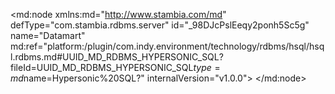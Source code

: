 <?xml version="1.0" encoding="UTF-8"?>
<md:node xmlns:md="http://www.stambia.com/md" defType="com.stambia.rdbms.server" id="_98DJcPslEeqy2ponh5Sc5g" name="Datamart" md:ref="platform:/plugin/com.indy.environment/technology/rdbms/hsql/hsql.rdbms.md#UUID_MD_RDBMS_HYPERSONIC_SQL?fileId=UUID_MD_RDBMS_HYPERSONIC_SQL$type=md$name=Hypersonic%20SQL?" internalVersion="v1.0.0">
  <attribute defType="com.stambia.rdbms.server.module" id="_98J3IfslEeqy2ponh5Sc5g" value="HSQL"/>
  <attribute defType="com.stambia.rdbms.server.user" id="_AYCDsPsmEeqy2ponh5Sc5g" value="sa"/>
  <attribute defType="com.stambia.rdbms.server.driver" id="_AYCDsfsmEeqy2ponh5Sc5g" value="org.hsqldb.jdbcDriver"/>
  <attribute defType="com.stambia.rdbms.server.designerAutoCommit" id="_AYCDsvsmEeqy2ponh5Sc5g" value="true"/>
  <attribute defType="com.stambia.rdbms.server.url" id="_AYCDs_smEeqy2ponh5Sc5g" value="jdbc:hsqldb:hsql://localhost:62311"/>
  <attribute defType="com.stambia.rdbms.server.password" id="_AYCDtPsmEeqy2ponh5Sc5g"/>
  <node defType="com.stambia.rdbms.schema" id="_-BSOwPslEeqy2ponh5Sc5g" name="DATAMART">
    <attribute defType="com.stambia.rdbms.schema.name" id="_-BSOwfslEeqy2ponh5Sc5g" value="DATAMART"/>
    <attribute defType="com.stambia.rdbms.schema.rejectMask" id="_-BSOwvslEeqy2ponh5Sc5g" value="R_[targetName]"/>
    <attribute defType="com.stambia.rdbms.schema.loadMask" id="_-BSOw_slEeqy2ponh5Sc5g" value="L[number]_[targetName]"/>
    <attribute defType="com.stambia.rdbms.schema.integrationMask" id="_-BSOxPslEeqy2ponh5Sc5g" value="I_[targetName]"/>
    <node defType="com.stambia.rdbms.datastore" id="_AYrj8PsmEeqy2ponh5Sc5g" name="DIM_GEOGRAPHY">
      <attribute defType="com.stambia.rdbms.datastore.name" id="_AYrj8fsmEeqy2ponh5Sc5g" value="DIM_GEOGRAPHY"/>
      <attribute defType="com.stambia.rdbms.datastore.type" id="_AYrj8vsmEeqy2ponh5Sc5g" value="TABLE"/>
      <node defType="com.stambia.rdbms.column" id="_AYyRoPsmEeqy2ponh5Sc5g" name="GEO_KEY_ID" position="1">
        <attribute defType="com.stambia.rdbms.column.name" id="_AYyRofsmEeqy2ponh5Sc5g" value="GEO_KEY_ID"/>
        <attribute defType="com.stambia.rdbms.column.nullable" id="_AYyRovsmEeqy2ponh5Sc5g" value="0"/>
        <attribute defType="com.stambia.rdbms.column.digits" id="_AYyRo_smEeqy2ponh5Sc5g" value="0"/>
        <attribute defType="com.stambia.rdbms.column.autoGenerated" id="_AYyRpPsmEeqy2ponh5Sc5g" value="false"/>
        <attribute defType="com.stambia.rdbms.column.autoIncrement" id="_AYyRpfsmEeqy2ponh5Sc5g" value="true"/>
        <attribute defType="com.stambia.rdbms.column.type" id="_AYyRpvsmEeqy2ponh5Sc5g" value="INTEGER"/>
        <attribute defType="com.stambia.rdbms.column.size" id="_AYyRp_smEeqy2ponh5Sc5g" value="32"/>
      </node>
      <node defType="com.stambia.rdbms.column" id="_AYyRqPsmEeqy2ponh5Sc5g" name="GEO_ZIP_CODE" position="2">
        <attribute defType="com.stambia.rdbms.column.name" id="_AYyRqfsmEeqy2ponh5Sc5g" value="GEO_ZIP_CODE"/>
        <attribute defType="com.stambia.rdbms.column.nullable" id="_AYyRqvsmEeqy2ponh5Sc5g" value="1"/>
        <attribute defType="com.stambia.rdbms.column.autoGenerated" id="_AYyRq_smEeqy2ponh5Sc5g" value="false"/>
        <attribute defType="com.stambia.rdbms.column.autoIncrement" id="_AYyRrPsmEeqy2ponh5Sc5g" value="false"/>
        <attribute defType="com.stambia.rdbms.column.type" id="_AYyRrfsmEeqy2ponh5Sc5g" value="VARCHAR"/>
        <attribute defType="com.stambia.rdbms.column.size" id="_AYyRrvsmEeqy2ponh5Sc5g" value="6"/>
      </node>
      <node defType="com.stambia.rdbms.column" id="_AYy4sPsmEeqy2ponh5Sc5g" name="GEO_CITY" position="3">
        <attribute defType="com.stambia.rdbms.column.name" id="_AYy4sfsmEeqy2ponh5Sc5g" value="GEO_CITY"/>
        <attribute defType="com.stambia.rdbms.column.nullable" id="_AYy4svsmEeqy2ponh5Sc5g" value="1"/>
        <attribute defType="com.stambia.rdbms.column.autoGenerated" id="_AYy4s_smEeqy2ponh5Sc5g" value="false"/>
        <attribute defType="com.stambia.rdbms.column.autoIncrement" id="_AYy4tPsmEeqy2ponh5Sc5g" value="false"/>
        <attribute defType="com.stambia.rdbms.column.type" id="_AYy4tfsmEeqy2ponh5Sc5g" value="VARCHAR"/>
        <attribute defType="com.stambia.rdbms.column.size" id="_AYy4tvsmEeqy2ponh5Sc5g" value="50"/>
      </node>
      <node defType="com.stambia.rdbms.column" id="_AYy4t_smEeqy2ponh5Sc5g" name="GEO_DISTRICT_CODE" position="4">
        <attribute defType="com.stambia.rdbms.column.name" id="_AYy4uPsmEeqy2ponh5Sc5g" value="GEO_DISTRICT_CODE"/>
        <attribute defType="com.stambia.rdbms.column.nullable" id="_AYy4ufsmEeqy2ponh5Sc5g" value="1"/>
        <attribute defType="com.stambia.rdbms.column.autoGenerated" id="_AYy4uvsmEeqy2ponh5Sc5g" value="false"/>
        <attribute defType="com.stambia.rdbms.column.autoIncrement" id="_AYy4u_smEeqy2ponh5Sc5g" value="false"/>
        <attribute defType="com.stambia.rdbms.column.type" id="_AYy4vPsmEeqy2ponh5Sc5g" value="VARCHAR"/>
        <attribute defType="com.stambia.rdbms.column.size" id="_AYy4vfsmEeqy2ponh5Sc5g" value="3"/>
      </node>
      <node defType="com.stambia.rdbms.column" id="_AYy4vvsmEeqy2ponh5Sc5g" name="GEO_DISTRICT" position="5">
        <attribute defType="com.stambia.rdbms.column.name" id="_AYy4v_smEeqy2ponh5Sc5g" value="GEO_DISTRICT"/>
        <attribute defType="com.stambia.rdbms.column.nullable" id="_AYy4wPsmEeqy2ponh5Sc5g" value="1"/>
        <attribute defType="com.stambia.rdbms.column.autoGenerated" id="_AYy4wfsmEeqy2ponh5Sc5g" value="false"/>
        <attribute defType="com.stambia.rdbms.column.autoIncrement" id="_AYy4wvsmEeqy2ponh5Sc5g" value="false"/>
        <attribute defType="com.stambia.rdbms.column.type" id="_AYy4w_smEeqy2ponh5Sc5g" value="VARCHAR"/>
        <attribute defType="com.stambia.rdbms.column.size" id="_AYy4xPsmEeqy2ponh5Sc5g" value="50"/>
      </node>
      <node defType="com.stambia.rdbms.column" id="_AYy4xfsmEeqy2ponh5Sc5g" name="GEO_REGION" position="6">
        <attribute defType="com.stambia.rdbms.column.name" id="_AYy4xvsmEeqy2ponh5Sc5g" value="GEO_REGION"/>
        <attribute defType="com.stambia.rdbms.column.nullable" id="_AYy4x_smEeqy2ponh5Sc5g" value="1"/>
        <attribute defType="com.stambia.rdbms.column.autoGenerated" id="_AYy4yPsmEeqy2ponh5Sc5g" value="false"/>
        <attribute defType="com.stambia.rdbms.column.autoIncrement" id="_AYy4yfsmEeqy2ponh5Sc5g" value="false"/>
        <attribute defType="com.stambia.rdbms.column.type" id="_AYy4yvsmEeqy2ponh5Sc5g" value="VARCHAR"/>
        <attribute defType="com.stambia.rdbms.column.size" id="_AYy4y_smEeqy2ponh5Sc5g" value="50"/>
      </node>
      <node defType="com.stambia.rdbms.pk" id="_AY0t4PsmEeqy2ponh5Sc5g" name="PK_DIM_GEOGRAPHY">
        <node defType="com.stambia.rdbms.colref" id="_AY0t4fsmEeqy2ponh5Sc5g" position="1">
          <attribute defType="com.stambia.rdbms.colref.ref" id="_AY0t4vsmEeqy2ponh5Sc5g" ref="#_AYyRoPsmEeqy2ponh5Sc5g?fileId=_98DJcPslEeqy2ponh5Sc5g$type=md$name=GEO_KEY_ID?"/>
        </node>
      </node>
    </node>
    <node defType="com.stambia.rdbms.datastore" id="_AYG8MfsmEeqy2ponh5Sc5g" name="DIM_PAYMENT_TYPES">
      <attribute defType="com.stambia.rdbms.datastore.name" id="_AYG8MvsmEeqy2ponh5Sc5g" value="DIM_PAYMENT_TYPES"/>
      <attribute defType="com.stambia.rdbms.datastore.type" id="_AYG8M_smEeqy2ponh5Sc5g" value="TABLE"/>
      <node defType="com.stambia.rdbms.column" id="_AYbsUPsmEeqy2ponh5Sc5g" name="PMT_KEY_ID" position="1">
        <attribute defType="com.stambia.rdbms.column.name" id="_AYbsUfsmEeqy2ponh5Sc5g" value="PMT_KEY_ID"/>
        <attribute defType="com.stambia.rdbms.column.nullable" id="_AYbsUvsmEeqy2ponh5Sc5g" value="0"/>
        <attribute defType="com.stambia.rdbms.column.digits" id="_AYbsU_smEeqy2ponh5Sc5g" value="0"/>
        <attribute defType="com.stambia.rdbms.column.autoGenerated" id="_AYbsVPsmEeqy2ponh5Sc5g" value="false"/>
        <attribute defType="com.stambia.rdbms.column.autoIncrement" id="_AYbsVfsmEeqy2ponh5Sc5g" value="true"/>
        <attribute defType="com.stambia.rdbms.column.type" id="_AYbsVvsmEeqy2ponh5Sc5g" value="INTEGER"/>
        <attribute defType="com.stambia.rdbms.column.size" id="_AYbsV_smEeqy2ponh5Sc5g" value="32"/>
      </node>
      <node defType="com.stambia.rdbms.column" id="_AYbsWPsmEeqy2ponh5Sc5g" name="PMT_CODE" position="2">
        <attribute defType="com.stambia.rdbms.column.name" id="_AYbsWfsmEeqy2ponh5Sc5g" value="PMT_CODE"/>
        <attribute defType="com.stambia.rdbms.column.nullable" id="_AYbsWvsmEeqy2ponh5Sc5g" value="1"/>
        <attribute defType="com.stambia.rdbms.column.autoGenerated" id="_AYbsW_smEeqy2ponh5Sc5g" value="false"/>
        <attribute defType="com.stambia.rdbms.column.autoIncrement" id="_AYbsXPsmEeqy2ponh5Sc5g" value="false"/>
        <attribute defType="com.stambia.rdbms.column.type" id="_AYbsXfsmEeqy2ponh5Sc5g" value="VARCHAR"/>
        <attribute defType="com.stambia.rdbms.column.size" id="_AYbsXvsmEeqy2ponh5Sc5g" value="10"/>
      </node>
      <node defType="com.stambia.rdbms.column" id="_AYcTYPsmEeqy2ponh5Sc5g" name="PMT_NAME" position="3">
        <attribute defType="com.stambia.rdbms.column.name" id="_AYcTYfsmEeqy2ponh5Sc5g" value="PMT_NAME"/>
        <attribute defType="com.stambia.rdbms.column.nullable" id="_AYcTYvsmEeqy2ponh5Sc5g" value="1"/>
        <attribute defType="com.stambia.rdbms.column.autoGenerated" id="_AYcTY_smEeqy2ponh5Sc5g" value="false"/>
        <attribute defType="com.stambia.rdbms.column.autoIncrement" id="_AYcTZPsmEeqy2ponh5Sc5g" value="false"/>
        <attribute defType="com.stambia.rdbms.column.type" id="_AYcTZfsmEeqy2ponh5Sc5g" value="VARCHAR"/>
        <attribute defType="com.stambia.rdbms.column.size" id="_AYcTZvsmEeqy2ponh5Sc5g" value="35"/>
      </node>
      <node defType="com.stambia.rdbms.pk" id="_AYdhgPsmEeqy2ponh5Sc5g" name="PK_DIM_PAYMENT_TYPES">
        <node defType="com.stambia.rdbms.colref" id="_AYdhgfsmEeqy2ponh5Sc5g" position="1">
          <attribute defType="com.stambia.rdbms.colref.ref" id="_AYdhgvsmEeqy2ponh5Sc5g" ref="#_AYbsUPsmEeqy2ponh5Sc5g?fileId=_98DJcPslEeqy2ponh5Sc5g$type=md$name=PMT_KEY_ID?"/>
        </node>
      </node>
    </node>
    <node defType="com.stambia.rdbms.datastore" id="_AY2jEfsmEeqy2ponh5Sc5g" name="FACT_BILLING">
      <attribute defType="com.stambia.rdbms.datastore.name" id="_AY2jEvsmEeqy2ponh5Sc5g" value="FACT_BILLING"/>
      <attribute defType="com.stambia.rdbms.datastore.type" id="_AY2jE_smEeqy2ponh5Sc5g" value="TABLE"/>
      <node defType="com.stambia.rdbms.column" id="_AY8psPsmEeqy2ponh5Sc5g" name="BIL_KEY_ID" position="1">
        <attribute defType="com.stambia.rdbms.column.name" id="_AY8psfsmEeqy2ponh5Sc5g" value="BIL_KEY_ID"/>
        <attribute defType="com.stambia.rdbms.column.nullable" id="_AY8psvsmEeqy2ponh5Sc5g" value="0"/>
        <attribute defType="com.stambia.rdbms.column.digits" id="_AY8ps_smEeqy2ponh5Sc5g" value="0"/>
        <attribute defType="com.stambia.rdbms.column.autoGenerated" id="_AY8ptPsmEeqy2ponh5Sc5g" value="false"/>
        <attribute defType="com.stambia.rdbms.column.autoIncrement" id="_AY8ptfsmEeqy2ponh5Sc5g" value="true"/>
        <attribute defType="com.stambia.rdbms.column.type" id="_AY8ptvsmEeqy2ponh5Sc5g" value="INTEGER"/>
        <attribute defType="com.stambia.rdbms.column.size" id="_AY8pt_smEeqy2ponh5Sc5g" value="32"/>
      </node>
      <node defType="com.stambia.rdbms.column" id="_AY9QwPsmEeqy2ponh5Sc5g" name="BIL_ID" position="2">
        <attribute defType="com.stambia.rdbms.column.name" id="_AY9QwfsmEeqy2ponh5Sc5g" value="BIL_ID"/>
        <attribute defType="com.stambia.rdbms.column.nullable" id="_AY9QwvsmEeqy2ponh5Sc5g" value="1"/>
        <attribute defType="com.stambia.rdbms.column.digits" id="_AY9Qw_smEeqy2ponh5Sc5g" value="2"/>
        <attribute defType="com.stambia.rdbms.column.autoGenerated" id="_AY9QxPsmEeqy2ponh5Sc5g" value="false"/>
        <attribute defType="com.stambia.rdbms.column.autoIncrement" id="_AY9QxfsmEeqy2ponh5Sc5g" value="false"/>
        <attribute defType="com.stambia.rdbms.column.type" id="_AY9QxvsmEeqy2ponh5Sc5g" value="NUMERIC"/>
        <attribute defType="com.stambia.rdbms.column.size" id="_AY9Qx_smEeqy2ponh5Sc5g" value="10"/>
      </node>
      <node defType="com.stambia.rdbms.column" id="_AY9QyPsmEeqy2ponh5Sc5g" name="CUS_KEY_ID" position="3">
        <attribute defType="com.stambia.rdbms.column.name" id="_AY9QyfsmEeqy2ponh5Sc5g" value="CUS_KEY_ID"/>
        <attribute defType="com.stambia.rdbms.column.nullable" id="_AY9QyvsmEeqy2ponh5Sc5g" value="1"/>
        <attribute defType="com.stambia.rdbms.column.digits" id="_AY9Qy_smEeqy2ponh5Sc5g" value="0"/>
        <attribute defType="com.stambia.rdbms.column.autoGenerated" id="_AY9QzPsmEeqy2ponh5Sc5g" value="false"/>
        <attribute defType="com.stambia.rdbms.column.autoIncrement" id="_AY9QzfsmEeqy2ponh5Sc5g" value="false"/>
        <attribute defType="com.stambia.rdbms.column.type" id="_AY9QzvsmEeqy2ponh5Sc5g" value="INTEGER"/>
        <attribute defType="com.stambia.rdbms.column.size" id="_AY9Qz_smEeqy2ponh5Sc5g" value="32"/>
      </node>
      <node defType="com.stambia.rdbms.column" id="_AY9Q0PsmEeqy2ponh5Sc5g" name="TIME_KEY_DAY" position="4">
        <attribute defType="com.stambia.rdbms.column.name" id="_AY9Q0fsmEeqy2ponh5Sc5g" value="TIME_KEY_DAY"/>
        <attribute defType="com.stambia.rdbms.column.nullable" id="_AY9Q0vsmEeqy2ponh5Sc5g" value="1"/>
        <attribute defType="com.stambia.rdbms.column.autoGenerated" id="_AY9Q0_smEeqy2ponh5Sc5g" value="false"/>
        <attribute defType="com.stambia.rdbms.column.autoIncrement" id="_AY9Q1PsmEeqy2ponh5Sc5g" value="false"/>
        <attribute defType="com.stambia.rdbms.column.type" id="_AY9Q1fsmEeqy2ponh5Sc5g" value="VARCHAR"/>
        <attribute defType="com.stambia.rdbms.column.size" id="_AY9Q1vsmEeqy2ponh5Sc5g" value="10"/>
      </node>
      <node defType="com.stambia.rdbms.column" id="_AY9Q1_smEeqy2ponh5Sc5g" name="DIS_KEY_ID" position="5">
        <attribute defType="com.stambia.rdbms.column.name" id="_AY9Q2PsmEeqy2ponh5Sc5g" value="DIS_KEY_ID"/>
        <attribute defType="com.stambia.rdbms.column.nullable" id="_AY9Q2fsmEeqy2ponh5Sc5g" value="1"/>
        <attribute defType="com.stambia.rdbms.column.digits" id="_AY9Q2vsmEeqy2ponh5Sc5g" value="0"/>
        <attribute defType="com.stambia.rdbms.column.autoGenerated" id="_AY9Q2_smEeqy2ponh5Sc5g" value="false"/>
        <attribute defType="com.stambia.rdbms.column.autoIncrement" id="_AY9Q3PsmEeqy2ponh5Sc5g" value="false"/>
        <attribute defType="com.stambia.rdbms.column.type" id="_AY9Q3fsmEeqy2ponh5Sc5g" value="INTEGER"/>
        <attribute defType="com.stambia.rdbms.column.size" id="_AY9Q3vsmEeqy2ponh5Sc5g" value="32"/>
      </node>
      <node defType="com.stambia.rdbms.column" id="_AY9Q3_smEeqy2ponh5Sc5g" name="PMT_KEY_ID" position="6">
        <attribute defType="com.stambia.rdbms.column.name" id="_AY9Q4PsmEeqy2ponh5Sc5g" value="PMT_KEY_ID"/>
        <attribute defType="com.stambia.rdbms.column.nullable" id="_AY9Q4fsmEeqy2ponh5Sc5g" value="1"/>
        <attribute defType="com.stambia.rdbms.column.digits" id="_AY9Q4vsmEeqy2ponh5Sc5g" value="0"/>
        <attribute defType="com.stambia.rdbms.column.autoGenerated" id="_AY9Q4_smEeqy2ponh5Sc5g" value="false"/>
        <attribute defType="com.stambia.rdbms.column.autoIncrement" id="_AY9Q5PsmEeqy2ponh5Sc5g" value="false"/>
        <attribute defType="com.stambia.rdbms.column.type" id="_AY9Q5fsmEeqy2ponh5Sc5g" value="INTEGER"/>
        <attribute defType="com.stambia.rdbms.column.size" id="_AY9Q5vsmEeqy2ponh5Sc5g" value="32"/>
      </node>
      <node defType="com.stambia.rdbms.column" id="_AY930PsmEeqy2ponh5Sc5g" name="BIL_MONTANT" position="7">
        <attribute defType="com.stambia.rdbms.column.name" id="_AY930fsmEeqy2ponh5Sc5g" value="BIL_MONTANT"/>
        <attribute defType="com.stambia.rdbms.column.nullable" id="_AY930vsmEeqy2ponh5Sc5g" value="1"/>
        <attribute defType="com.stambia.rdbms.column.digits" id="_AY930_smEeqy2ponh5Sc5g" value="2"/>
        <attribute defType="com.stambia.rdbms.column.autoGenerated" id="_AY931PsmEeqy2ponh5Sc5g" value="false"/>
        <attribute defType="com.stambia.rdbms.column.autoIncrement" id="_AY931fsmEeqy2ponh5Sc5g" value="false"/>
        <attribute defType="com.stambia.rdbms.column.type" id="_AY931vsmEeqy2ponh5Sc5g" value="NUMERIC"/>
        <attribute defType="com.stambia.rdbms.column.size" id="_AY931_smEeqy2ponh5Sc5g" value="10"/>
      </node>
      <node defType="com.stambia.rdbms.column" id="_AY932PsmEeqy2ponh5Sc5g" name="BIL_QTE" position="8">
        <attribute defType="com.stambia.rdbms.column.name" id="_AY932fsmEeqy2ponh5Sc5g" value="BIL_QTE"/>
        <attribute defType="com.stambia.rdbms.column.nullable" id="_AY932vsmEeqy2ponh5Sc5g" value="1"/>
        <attribute defType="com.stambia.rdbms.column.digits" id="_AY932_smEeqy2ponh5Sc5g" value="0"/>
        <attribute defType="com.stambia.rdbms.column.autoGenerated" id="_AY933PsmEeqy2ponh5Sc5g" value="false"/>
        <attribute defType="com.stambia.rdbms.column.autoIncrement" id="_AY933fsmEeqy2ponh5Sc5g" value="false"/>
        <attribute defType="com.stambia.rdbms.column.type" id="_AY933vsmEeqy2ponh5Sc5g" value="NUMERIC"/>
        <attribute defType="com.stambia.rdbms.column.size" id="_AY933_smEeqy2ponh5Sc5g" value="10"/>
      </node>
      <node defType="com.stambia.rdbms.column" id="_AY934PsmEeqy2ponh5Sc5g" name="UPDATE_DATE" position="9">
        <attribute defType="com.stambia.rdbms.column.name" id="_AY934fsmEeqy2ponh5Sc5g" value="UPDATE_DATE"/>
        <attribute defType="com.stambia.rdbms.column.nullable" id="_AY934vsmEeqy2ponh5Sc5g" value="1"/>
        <attribute defType="com.stambia.rdbms.column.autoGenerated" id="_AY934_smEeqy2ponh5Sc5g" value="false"/>
        <attribute defType="com.stambia.rdbms.column.autoIncrement" id="_AY935PsmEeqy2ponh5Sc5g" value="false"/>
        <attribute defType="com.stambia.rdbms.column.type" id="_AY935fsmEeqy2ponh5Sc5g" value="TIMESTAMP"/>
        <attribute defType="com.stambia.rdbms.column.size" id="_AY935vsmEeqy2ponh5Sc5g" value="26"/>
      </node>
      <node defType="com.stambia.rdbms.pk" id="_AY_F8PsmEeqy2ponh5Sc5g" name="PK_FACT_BILLING">
        <node defType="com.stambia.rdbms.colref" id="_AY_F8fsmEeqy2ponh5Sc5g" position="1">
          <attribute defType="com.stambia.rdbms.colref.ref" id="_AY_F8vsmEeqy2ponh5Sc5g" ref="#_AY8psPsmEeqy2ponh5Sc5g?fileId=_98DJcPslEeqy2ponh5Sc5g$type=md$name=BIL_KEY_ID?"/>
        </node>
      </node>
      <node defType="com.stambia.rdbms.fk" id="_AZpNQPsmEeqy2ponh5Sc5g" name="FK_FACT_BILLING_CUS">
        <node defType="com.stambia.rdbms.relation" id="_AZpNQfsmEeqy2ponh5Sc5g" position="1">
          <attribute defType="com.stambia.rdbms.relation.fk" id="_AZpNQvsmEeqy2ponh5Sc5g" ref="#_AY9QyPsmEeqy2ponh5Sc5g?fileId=_98DJcPslEeqy2ponh5Sc5g$type=md$name=CUS_KEY_ID?"/>
          <attribute defType="com.stambia.rdbms.relation.pk" id="_AZpNQ_smEeqy2ponh5Sc5g" ref="#_AZifkPsmEeqy2ponh5Sc5g?fileId=_98DJcPslEeqy2ponh5Sc5g$type=md$name=CUS_KEY_ID?"/>
        </node>
      </node>
      <node defType="com.stambia.rdbms.fk" id="_AZpNRPsmEeqy2ponh5Sc5g" name="FK_FACT_BILLING_DIS">
        <node defType="com.stambia.rdbms.relation" id="_AZpNRfsmEeqy2ponh5Sc5g" position="1">
          <attribute defType="com.stambia.rdbms.relation.fk" id="_AZpNRvsmEeqy2ponh5Sc5g" ref="#_AY9Q1_smEeqy2ponh5Sc5g?fileId=_98DJcPslEeqy2ponh5Sc5g$type=md$name=DIS_KEY_ID?"/>
          <attribute defType="com.stambia.rdbms.relation.pk" id="_AZpNR_smEeqy2ponh5Sc5g" ref="#_AZGasPsmEeqy2ponh5Sc5g?fileId=_98DJcPslEeqy2ponh5Sc5g$type=md$name=DIS_KEY_ID?"/>
        </node>
      </node>
      <node defType="com.stambia.rdbms.fk" id="_AZpNSPsmEeqy2ponh5Sc5g" name="FK_FACT_BILLING_PMT">
        <node defType="com.stambia.rdbms.relation" id="_AZpNSfsmEeqy2ponh5Sc5g" position="1">
          <attribute defType="com.stambia.rdbms.relation.fk" id="_AZpNSvsmEeqy2ponh5Sc5g" ref="#_AY9Q3_smEeqy2ponh5Sc5g?fileId=_98DJcPslEeqy2ponh5Sc5g$type=md$name=PMT_KEY_ID?"/>
          <attribute defType="com.stambia.rdbms.relation.pk" id="_AZpNS_smEeqy2ponh5Sc5g" ref="#_AYbsUPsmEeqy2ponh5Sc5g?fileId=_98DJcPslEeqy2ponh5Sc5g$type=md$name=PMT_KEY_ID?"/>
        </node>
      </node>
      <node defType="com.stambia.rdbms.fk" id="_AZpNTPsmEeqy2ponh5Sc5g" name="FK_FACT_BILLING_TIME">
        <node defType="com.stambia.rdbms.relation" id="_AZpNTfsmEeqy2ponh5Sc5g" position="1">
          <attribute defType="com.stambia.rdbms.relation.fk" id="_AZpNTvsmEeqy2ponh5Sc5g" ref="#_AY9Q0PsmEeqy2ponh5Sc5g?fileId=_98DJcPslEeqy2ponh5Sc5g$type=md$name=TIME_KEY_DAY?"/>
          <attribute defType="com.stambia.rdbms.relation.pk" id="_AZpNT_smEeqy2ponh5Sc5g" ref="#_AZPkoPsmEeqy2ponh5Sc5g?fileId=_98DJcPslEeqy2ponh5Sc5g$type=md$name=TIME_KEY_DAY?"/>
        </node>
      </node>
    </node>
    <node defType="com.stambia.rdbms.datastore" id="_AZAUEfsmEeqy2ponh5Sc5g" name="DIM_DISCOUNT">
      <attribute defType="com.stambia.rdbms.datastore.name" id="_AZAUEvsmEeqy2ponh5Sc5g" value="DIM_DISCOUNT"/>
      <attribute defType="com.stambia.rdbms.datastore.type" id="_AZAUE_smEeqy2ponh5Sc5g" value="TABLE"/>
      <node defType="com.stambia.rdbms.column" id="_AZGasPsmEeqy2ponh5Sc5g" name="DIS_KEY_ID" position="1">
        <attribute defType="com.stambia.rdbms.column.name" id="_AZGasfsmEeqy2ponh5Sc5g" value="DIS_KEY_ID"/>
        <attribute defType="com.stambia.rdbms.column.nullable" id="_AZGasvsmEeqy2ponh5Sc5g" value="0"/>
        <attribute defType="com.stambia.rdbms.column.digits" id="_AZGas_smEeqy2ponh5Sc5g" value="0"/>
        <attribute defType="com.stambia.rdbms.column.autoGenerated" id="_AZGatPsmEeqy2ponh5Sc5g" value="false"/>
        <attribute defType="com.stambia.rdbms.column.autoIncrement" id="_AZGatfsmEeqy2ponh5Sc5g" value="true"/>
        <attribute defType="com.stambia.rdbms.column.type" id="_AZGatvsmEeqy2ponh5Sc5g" value="INTEGER"/>
        <attribute defType="com.stambia.rdbms.column.size" id="_AZGat_smEeqy2ponh5Sc5g" value="32"/>
      </node>
      <node defType="com.stambia.rdbms.column" id="_AZGauPsmEeqy2ponh5Sc5g" name="DIS_RANGE" position="2">
        <attribute defType="com.stambia.rdbms.column.name" id="_AZGaufsmEeqy2ponh5Sc5g" value="DIS_RANGE"/>
        <attribute defType="com.stambia.rdbms.column.nullable" id="_AZGauvsmEeqy2ponh5Sc5g" value="1"/>
        <attribute defType="com.stambia.rdbms.column.autoGenerated" id="_AZGau_smEeqy2ponh5Sc5g" value="false"/>
        <attribute defType="com.stambia.rdbms.column.autoIncrement" id="_AZGavPsmEeqy2ponh5Sc5g" value="false"/>
        <attribute defType="com.stambia.rdbms.column.type" id="_AZGavfsmEeqy2ponh5Sc5g" value="VARCHAR"/>
        <attribute defType="com.stambia.rdbms.column.size" id="_AZGavvsmEeqy2ponh5Sc5g" value="35"/>
      </node>
      <node defType="com.stambia.rdbms.column" id="_AZGav_smEeqy2ponh5Sc5g" name="DIS_MIN" position="3">
        <attribute defType="com.stambia.rdbms.column.name" id="_AZGawPsmEeqy2ponh5Sc5g" value="DIS_MIN"/>
        <attribute defType="com.stambia.rdbms.column.nullable" id="_AZGawfsmEeqy2ponh5Sc5g" value="1"/>
        <attribute defType="com.stambia.rdbms.column.digits" id="_AZGawvsmEeqy2ponh5Sc5g" value="0"/>
        <attribute defType="com.stambia.rdbms.column.autoGenerated" id="_AZGaw_smEeqy2ponh5Sc5g" value="false"/>
        <attribute defType="com.stambia.rdbms.column.autoIncrement" id="_AZGaxPsmEeqy2ponh5Sc5g" value="false"/>
        <attribute defType="com.stambia.rdbms.column.type" id="_AZGaxfsmEeqy2ponh5Sc5g" value="NUMERIC"/>
        <attribute defType="com.stambia.rdbms.column.size" id="_AZGaxvsmEeqy2ponh5Sc5g" value="3"/>
      </node>
      <node defType="com.stambia.rdbms.column" id="_AZGax_smEeqy2ponh5Sc5g" name="DIS_MAX" position="4">
        <attribute defType="com.stambia.rdbms.column.name" id="_AZGayPsmEeqy2ponh5Sc5g" value="DIS_MAX"/>
        <attribute defType="com.stambia.rdbms.column.nullable" id="_AZGayfsmEeqy2ponh5Sc5g" value="1"/>
        <attribute defType="com.stambia.rdbms.column.digits" id="_AZGayvsmEeqy2ponh5Sc5g" value="0"/>
        <attribute defType="com.stambia.rdbms.column.autoGenerated" id="_AZHBwPsmEeqy2ponh5Sc5g" value="false"/>
        <attribute defType="com.stambia.rdbms.column.autoIncrement" id="_AZHBwfsmEeqy2ponh5Sc5g" value="false"/>
        <attribute defType="com.stambia.rdbms.column.type" id="_AZHBwvsmEeqy2ponh5Sc5g" value="NUMERIC"/>
        <attribute defType="com.stambia.rdbms.column.size" id="_AZHBw_smEeqy2ponh5Sc5g" value="3"/>
      </node>
      <node defType="com.stambia.rdbms.pk" id="_AZIP4PsmEeqy2ponh5Sc5g" name="PK_DIM_DISCOUNT">
        <node defType="com.stambia.rdbms.colref" id="_AZIP4fsmEeqy2ponh5Sc5g" position="1">
          <attribute defType="com.stambia.rdbms.colref.ref" id="_AZIP4vsmEeqy2ponh5Sc5g" ref="#_AZGasPsmEeqy2ponh5Sc5g?fileId=_98DJcPslEeqy2ponh5Sc5g$type=md$name=DIS_KEY_ID?"/>
        </node>
      </node>
    </node>
    <node defType="com.stambia.rdbms.datastore" id="_AZcY8fsmEeqy2ponh5Sc5g" name="DIM_CUSTOMER">
      <attribute defType="com.stambia.rdbms.datastore.name" id="_AZcY8vsmEeqy2ponh5Sc5g" value="DIM_CUSTOMER"/>
      <attribute defType="com.stambia.rdbms.datastore.type" id="_AZcY8_smEeqy2ponh5Sc5g" value="TABLE"/>
      <node defType="com.stambia.rdbms.column" id="_AZifkPsmEeqy2ponh5Sc5g" name="CUS_KEY_ID" position="1">
        <attribute defType="com.stambia.rdbms.column.name" id="_AZifkfsmEeqy2ponh5Sc5g" value="CUS_KEY_ID"/>
        <attribute defType="com.stambia.rdbms.column.nullable" id="_AZifkvsmEeqy2ponh5Sc5g" value="0"/>
        <attribute defType="com.stambia.rdbms.column.digits" id="_AZifk_smEeqy2ponh5Sc5g" value="0"/>
        <attribute defType="com.stambia.rdbms.column.autoGenerated" id="_AZiflPsmEeqy2ponh5Sc5g" value="false"/>
        <attribute defType="com.stambia.rdbms.column.autoIncrement" id="_AZiflfsmEeqy2ponh5Sc5g" value="true"/>
        <attribute defType="com.stambia.rdbms.column.type" id="_AZiflvsmEeqy2ponh5Sc5g" value="INTEGER"/>
        <attribute defType="com.stambia.rdbms.column.size" id="_AZifl_smEeqy2ponh5Sc5g" value="32"/>
      </node>
      <node defType="com.stambia.rdbms.column" id="_AZifmPsmEeqy2ponh5Sc5g" name="CUS_ID" position="2">
        <attribute defType="com.stambia.rdbms.column.name" id="_AZifmfsmEeqy2ponh5Sc5g" value="CUS_ID"/>
        <attribute defType="com.stambia.rdbms.column.nullable" id="_AZifmvsmEeqy2ponh5Sc5g" value="0"/>
        <attribute defType="com.stambia.rdbms.column.digits" id="_AZifm_smEeqy2ponh5Sc5g" value="0"/>
        <attribute defType="com.stambia.rdbms.column.autoGenerated" id="_AZifnPsmEeqy2ponh5Sc5g" value="false"/>
        <attribute defType="com.stambia.rdbms.column.autoIncrement" id="_AZifnfsmEeqy2ponh5Sc5g" value="false"/>
        <attribute defType="com.stambia.rdbms.column.type" id="_AZifnvsmEeqy2ponh5Sc5g" value="INTEGER"/>
        <attribute defType="com.stambia.rdbms.column.size" id="_AZifn_smEeqy2ponh5Sc5g" value="32"/>
      </node>
      <node defType="com.stambia.rdbms.column" id="_AZjGoPsmEeqy2ponh5Sc5g" name="CUS_TITLE" position="3">
        <attribute defType="com.stambia.rdbms.column.name" id="_AZjGofsmEeqy2ponh5Sc5g" value="CUS_TITLE"/>
        <attribute defType="com.stambia.rdbms.column.nullable" id="_AZjGovsmEeqy2ponh5Sc5g" value="1"/>
        <attribute defType="com.stambia.rdbms.column.autoGenerated" id="_AZjGo_smEeqy2ponh5Sc5g" value="false"/>
        <attribute defType="com.stambia.rdbms.column.autoIncrement" id="_AZjGpPsmEeqy2ponh5Sc5g" value="false"/>
        <attribute defType="com.stambia.rdbms.column.type" id="_AZjGpfsmEeqy2ponh5Sc5g" value="CHARACTER"/>
        <attribute defType="com.stambia.rdbms.column.size" id="_AZjGpvsmEeqy2ponh5Sc5g" value="32"/>
      </node>
      <node defType="com.stambia.rdbms.column" id="_AZjGp_smEeqy2ponh5Sc5g" name="CUS_NAME" position="4">
        <attribute defType="com.stambia.rdbms.column.name" id="_AZjGqPsmEeqy2ponh5Sc5g" value="CUS_NAME"/>
        <attribute defType="com.stambia.rdbms.column.nullable" id="_AZjGqfsmEeqy2ponh5Sc5g" value="0"/>
        <attribute defType="com.stambia.rdbms.column.autoGenerated" id="_AZjGqvsmEeqy2ponh5Sc5g" value="false"/>
        <attribute defType="com.stambia.rdbms.column.autoIncrement" id="_AZjGq_smEeqy2ponh5Sc5g" value="false"/>
        <attribute defType="com.stambia.rdbms.column.type" id="_AZjGrPsmEeqy2ponh5Sc5g" value="CHARACTER"/>
        <attribute defType="com.stambia.rdbms.column.size" id="_AZjGrfsmEeqy2ponh5Sc5g" value="50"/>
      </node>
      <node defType="com.stambia.rdbms.column" id="_AZjGrvsmEeqy2ponh5Sc5g" name="CUS_FORNAME" position="5">
        <attribute defType="com.stambia.rdbms.column.name" id="_AZjGr_smEeqy2ponh5Sc5g" value="CUS_FORNAME"/>
        <attribute defType="com.stambia.rdbms.column.nullable" id="_AZjGsPsmEeqy2ponh5Sc5g" value="1"/>
        <attribute defType="com.stambia.rdbms.column.autoGenerated" id="_AZjGsfsmEeqy2ponh5Sc5g" value="false"/>
        <attribute defType="com.stambia.rdbms.column.autoIncrement" id="_AZjGsvsmEeqy2ponh5Sc5g" value="false"/>
        <attribute defType="com.stambia.rdbms.column.type" id="_AZjGs_smEeqy2ponh5Sc5g" value="VARCHAR"/>
        <attribute defType="com.stambia.rdbms.column.size" id="_AZjGtPsmEeqy2ponh5Sc5g" value="25"/>
      </node>
      <node defType="com.stambia.rdbms.column" id="_AZjGtfsmEeqy2ponh5Sc5g" name="CUS_COMPANY" position="6">
        <attribute defType="com.stambia.rdbms.column.name" id="_AZjGtvsmEeqy2ponh5Sc5g" value="CUS_COMPANY"/>
        <attribute defType="com.stambia.rdbms.column.nullable" id="_AZjGt_smEeqy2ponh5Sc5g" value="1"/>
        <attribute defType="com.stambia.rdbms.column.autoGenerated" id="_AZjGuPsmEeqy2ponh5Sc5g" value="false"/>
        <attribute defType="com.stambia.rdbms.column.autoIncrement" id="_AZjGufsmEeqy2ponh5Sc5g" value="false"/>
        <attribute defType="com.stambia.rdbms.column.type" id="_AZjGuvsmEeqy2ponh5Sc5g" value="VARCHAR"/>
        <attribute defType="com.stambia.rdbms.column.size" id="_AZjGu_smEeqy2ponh5Sc5g" value="100"/>
      </node>
      <node defType="com.stambia.rdbms.column" id="_AZjGvPsmEeqy2ponh5Sc5g" name="GEO_KEY_ID" position="7">
        <attribute defType="com.stambia.rdbms.column.name" id="_AZjGvfsmEeqy2ponh5Sc5g" value="GEO_KEY_ID"/>
        <attribute defType="com.stambia.rdbms.column.nullable" id="_AZjGvvsmEeqy2ponh5Sc5g" value="1"/>
        <attribute defType="com.stambia.rdbms.column.digits" id="_AZjGv_smEeqy2ponh5Sc5g" value="0"/>
        <attribute defType="com.stambia.rdbms.column.autoGenerated" id="_AZjGwPsmEeqy2ponh5Sc5g" value="false"/>
        <attribute defType="com.stambia.rdbms.column.autoIncrement" id="_AZjGwfsmEeqy2ponh5Sc5g" value="false"/>
        <attribute defType="com.stambia.rdbms.column.type" id="_AZjGwvsmEeqy2ponh5Sc5g" value="INTEGER"/>
        <attribute defType="com.stambia.rdbms.column.size" id="_AZjGw_smEeqy2ponh5Sc5g" value="32"/>
      </node>
      <node defType="com.stambia.rdbms.column" id="_AZjGxPsmEeqy2ponh5Sc5g" name="UPDATE_DATE" position="8">
        <attribute defType="com.stambia.rdbms.column.name" id="_AZjGxfsmEeqy2ponh5Sc5g" value="UPDATE_DATE"/>
        <attribute defType="com.stambia.rdbms.column.nullable" id="_AZjGxvsmEeqy2ponh5Sc5g" value="1"/>
        <attribute defType="com.stambia.rdbms.column.autoGenerated" id="_AZjGx_smEeqy2ponh5Sc5g" value="false"/>
        <attribute defType="com.stambia.rdbms.column.autoIncrement" id="_AZjGyPsmEeqy2ponh5Sc5g" value="false"/>
        <attribute defType="com.stambia.rdbms.column.type" id="_AZjGyfsmEeqy2ponh5Sc5g" value="TIMESTAMP"/>
        <attribute defType="com.stambia.rdbms.column.size" id="_AZjGyvsmEeqy2ponh5Sc5g" value="26"/>
      </node>
      <node defType="com.stambia.rdbms.pk" id="_AZkUwPsmEeqy2ponh5Sc5g" name="PK_DIM_CUSTOMER">
        <node defType="com.stambia.rdbms.colref" id="_AZkUwfsmEeqy2ponh5Sc5g" position="1">
          <attribute defType="com.stambia.rdbms.colref.ref" id="_AZkUwvsmEeqy2ponh5Sc5g" ref="#_AZifkPsmEeqy2ponh5Sc5g?fileId=_98DJcPslEeqy2ponh5Sc5g$type=md$name=CUS_KEY_ID?"/>
        </node>
      </node>
      <node defType="com.stambia.rdbms.fk" id="_AZuFwPsmEeqy2ponh5Sc5g" name="FK_DIM_CUSTOMER_GEO">
        <node defType="com.stambia.rdbms.relation" id="_AZuFwfsmEeqy2ponh5Sc5g" position="1">
          <attribute defType="com.stambia.rdbms.relation.fk" id="_AZuFwvsmEeqy2ponh5Sc5g" ref="#_AZjGvPsmEeqy2ponh5Sc5g?fileId=_98DJcPslEeqy2ponh5Sc5g$type=md$name=GEO_KEY_ID?"/>
          <attribute defType="com.stambia.rdbms.relation.pk" id="_AZuFw_smEeqy2ponh5Sc5g" ref="#_AYyRoPsmEeqy2ponh5Sc5g?fileId=_98DJcPslEeqy2ponh5Sc5g$type=md$name=GEO_KEY_ID?"/>
        </node>
      </node>
    </node>
    <node defType="com.stambia.rdbms.datastore" id="_AZJeAfsmEeqy2ponh5Sc5g" name="DIM_TIME">
      <attribute defType="com.stambia.rdbms.datastore.name" id="_AZJeAvsmEeqy2ponh5Sc5g" value="DIM_TIME"/>
      <attribute defType="com.stambia.rdbms.datastore.type" id="_AZJeA_smEeqy2ponh5Sc5g" value="TABLE"/>
      <node defType="com.stambia.rdbms.column" id="_AZPkoPsmEeqy2ponh5Sc5g" name="TIME_KEY_DAY" position="1">
        <attribute defType="com.stambia.rdbms.column.name" id="_AZPkofsmEeqy2ponh5Sc5g" value="TIME_KEY_DAY"/>
        <attribute defType="com.stambia.rdbms.column.nullable" id="_AZPkovsmEeqy2ponh5Sc5g" value="0"/>
        <attribute defType="com.stambia.rdbms.column.autoGenerated" id="_AZPko_smEeqy2ponh5Sc5g" value="false"/>
        <attribute defType="com.stambia.rdbms.column.autoIncrement" id="_AZPkpPsmEeqy2ponh5Sc5g" value="false"/>
        <attribute defType="com.stambia.rdbms.column.type" id="_AZPkpfsmEeqy2ponh5Sc5g" value="VARCHAR"/>
        <attribute defType="com.stambia.rdbms.column.size" id="_AZPkpvsmEeqy2ponh5Sc5g" value="10"/>
      </node>
      <node defType="com.stambia.rdbms.column" id="_AZPkp_smEeqy2ponh5Sc5g" name="TIME_DATE" position="2">
        <attribute defType="com.stambia.rdbms.column.name" id="_AZPkqPsmEeqy2ponh5Sc5g" value="TIME_DATE"/>
        <attribute defType="com.stambia.rdbms.column.nullable" id="_AZPkqfsmEeqy2ponh5Sc5g" value="1"/>
        <attribute defType="com.stambia.rdbms.column.autoGenerated" id="_AZPkqvsmEeqy2ponh5Sc5g" value="false"/>
        <attribute defType="com.stambia.rdbms.column.autoIncrement" id="_AZPkq_smEeqy2ponh5Sc5g" value="false"/>
        <attribute defType="com.stambia.rdbms.column.type" id="_AZPkrPsmEeqy2ponh5Sc5g" value="TIMESTAMP"/>
        <attribute defType="com.stambia.rdbms.column.size" id="_AZPkrfsmEeqy2ponh5Sc5g" value="26"/>
      </node>
      <node defType="com.stambia.rdbms.column" id="_AZQLsPsmEeqy2ponh5Sc5g" name="TIME_MONTH_DAY" position="3">
        <attribute defType="com.stambia.rdbms.column.name" id="_AZQLsfsmEeqy2ponh5Sc5g" value="TIME_MONTH_DAY"/>
        <attribute defType="com.stambia.rdbms.column.nullable" id="_AZQLsvsmEeqy2ponh5Sc5g" value="1"/>
        <attribute defType="com.stambia.rdbms.column.digits" id="_AZQLs_smEeqy2ponh5Sc5g" value="0"/>
        <attribute defType="com.stambia.rdbms.column.autoGenerated" id="_AZQLtPsmEeqy2ponh5Sc5g" value="false"/>
        <attribute defType="com.stambia.rdbms.column.autoIncrement" id="_AZQLtfsmEeqy2ponh5Sc5g" value="false"/>
        <attribute defType="com.stambia.rdbms.column.type" id="_AZQLtvsmEeqy2ponh5Sc5g" value="NUMERIC"/>
        <attribute defType="com.stambia.rdbms.column.size" id="_AZQLt_smEeqy2ponh5Sc5g" value="2"/>
      </node>
      <node defType="com.stambia.rdbms.column" id="_AZQLuPsmEeqy2ponh5Sc5g" name="TIME_WEEK_DAY" position="4">
        <attribute defType="com.stambia.rdbms.column.name" id="_AZQLufsmEeqy2ponh5Sc5g" value="TIME_WEEK_DAY"/>
        <attribute defType="com.stambia.rdbms.column.nullable" id="_AZQLuvsmEeqy2ponh5Sc5g" value="1"/>
        <attribute defType="com.stambia.rdbms.column.digits" id="_AZQLu_smEeqy2ponh5Sc5g" value="0"/>
        <attribute defType="com.stambia.rdbms.column.autoGenerated" id="_AZQLvPsmEeqy2ponh5Sc5g" value="false"/>
        <attribute defType="com.stambia.rdbms.column.autoIncrement" id="_AZQLvfsmEeqy2ponh5Sc5g" value="false"/>
        <attribute defType="com.stambia.rdbms.column.type" id="_AZQLvvsmEeqy2ponh5Sc5g" value="NUMERIC"/>
        <attribute defType="com.stambia.rdbms.column.size" id="_AZQLv_smEeqy2ponh5Sc5g" value="1"/>
      </node>
      <node defType="com.stambia.rdbms.column" id="_AZQLwPsmEeqy2ponh5Sc5g" name="TIME_DAY_NAME" position="5">
        <attribute defType="com.stambia.rdbms.column.name" id="_AZQLwfsmEeqy2ponh5Sc5g" value="TIME_DAY_NAME"/>
        <attribute defType="com.stambia.rdbms.column.nullable" id="_AZQLwvsmEeqy2ponh5Sc5g" value="1"/>
        <attribute defType="com.stambia.rdbms.column.autoGenerated" id="_AZQLw_smEeqy2ponh5Sc5g" value="false"/>
        <attribute defType="com.stambia.rdbms.column.autoIncrement" id="_AZQLxPsmEeqy2ponh5Sc5g" value="false"/>
        <attribute defType="com.stambia.rdbms.column.type" id="_AZQLxfsmEeqy2ponh5Sc5g" value="VARCHAR"/>
        <attribute defType="com.stambia.rdbms.column.size" id="_AZQLxvsmEeqy2ponh5Sc5g" value="15"/>
      </node>
      <node defType="com.stambia.rdbms.column" id="_AZQLx_smEeqy2ponh5Sc5g" name="TIME_MONTH" position="6">
        <attribute defType="com.stambia.rdbms.column.name" id="_AZQLyPsmEeqy2ponh5Sc5g" value="TIME_MONTH"/>
        <attribute defType="com.stambia.rdbms.column.nullable" id="_AZQLyfsmEeqy2ponh5Sc5g" value="1"/>
        <attribute defType="com.stambia.rdbms.column.digits" id="_AZQLyvsmEeqy2ponh5Sc5g" value="0"/>
        <attribute defType="com.stambia.rdbms.column.autoGenerated" id="_AZQLy_smEeqy2ponh5Sc5g" value="false"/>
        <attribute defType="com.stambia.rdbms.column.autoIncrement" id="_AZQLzPsmEeqy2ponh5Sc5g" value="false"/>
        <attribute defType="com.stambia.rdbms.column.type" id="_AZQLzfsmEeqy2ponh5Sc5g" value="NUMERIC"/>
        <attribute defType="com.stambia.rdbms.column.size" id="_AZQLzvsmEeqy2ponh5Sc5g" value="2"/>
      </node>
      <node defType="com.stambia.rdbms.column" id="_AZQLz_smEeqy2ponh5Sc5g" name="TIME_MONTH_NAME" position="7">
        <attribute defType="com.stambia.rdbms.column.name" id="_AZQL0PsmEeqy2ponh5Sc5g" value="TIME_MONTH_NAME"/>
        <attribute defType="com.stambia.rdbms.column.nullable" id="_AZQL0fsmEeqy2ponh5Sc5g" value="1"/>
        <attribute defType="com.stambia.rdbms.column.autoGenerated" id="_AZQL0vsmEeqy2ponh5Sc5g" value="false"/>
        <attribute defType="com.stambia.rdbms.column.autoIncrement" id="_AZQL0_smEeqy2ponh5Sc5g" value="false"/>
        <attribute defType="com.stambia.rdbms.column.type" id="_AZQL1PsmEeqy2ponh5Sc5g" value="VARCHAR"/>
        <attribute defType="com.stambia.rdbms.column.size" id="_AZQL1fsmEeqy2ponh5Sc5g" value="15"/>
      </node>
      <node defType="com.stambia.rdbms.column" id="_AZQL1vsmEeqy2ponh5Sc5g" name="TIME_QUARTER" position="8">
        <attribute defType="com.stambia.rdbms.column.name" id="_AZQL1_smEeqy2ponh5Sc5g" value="TIME_QUARTER"/>
        <attribute defType="com.stambia.rdbms.column.nullable" id="_AZQL2PsmEeqy2ponh5Sc5g" value="1"/>
        <attribute defType="com.stambia.rdbms.column.digits" id="_AZQL2fsmEeqy2ponh5Sc5g" value="0"/>
        <attribute defType="com.stambia.rdbms.column.autoGenerated" id="_AZQL2vsmEeqy2ponh5Sc5g" value="false"/>
        <attribute defType="com.stambia.rdbms.column.autoIncrement" id="_AZQL2_smEeqy2ponh5Sc5g" value="false"/>
        <attribute defType="com.stambia.rdbms.column.type" id="_AZQL3PsmEeqy2ponh5Sc5g" value="NUMERIC"/>
        <attribute defType="com.stambia.rdbms.column.size" id="_AZQL3fsmEeqy2ponh5Sc5g" value="1"/>
      </node>
      <node defType="com.stambia.rdbms.column" id="_AZQywPsmEeqy2ponh5Sc5g" name="TIME_YEAR" position="9">
        <attribute defType="com.stambia.rdbms.column.name" id="_AZQywfsmEeqy2ponh5Sc5g" value="TIME_YEAR"/>
        <attribute defType="com.stambia.rdbms.column.nullable" id="_AZQywvsmEeqy2ponh5Sc5g" value="1"/>
        <attribute defType="com.stambia.rdbms.column.digits" id="_AZQyw_smEeqy2ponh5Sc5g" value="0"/>
        <attribute defType="com.stambia.rdbms.column.autoGenerated" id="_AZQyxPsmEeqy2ponh5Sc5g" value="false"/>
        <attribute defType="com.stambia.rdbms.column.autoIncrement" id="_AZQyxfsmEeqy2ponh5Sc5g" value="false"/>
        <attribute defType="com.stambia.rdbms.column.type" id="_AZQyxvsmEeqy2ponh5Sc5g" value="NUMERIC"/>
        <attribute defType="com.stambia.rdbms.column.size" id="_AZQyx_smEeqy2ponh5Sc5g" value="4"/>
      </node>
      <node defType="com.stambia.rdbms.pk" id="_AZRZ0PsmEeqy2ponh5Sc5g" name="PK_DIM_TIME">
        <node defType="com.stambia.rdbms.colref" id="_AZRZ0fsmEeqy2ponh5Sc5g" position="1">
          <attribute defType="com.stambia.rdbms.colref.ref" id="_AZRZ0vsmEeqy2ponh5Sc5g" ref="#_AZPkoPsmEeqy2ponh5Sc5g?fileId=_98DJcPslEeqy2ponh5Sc5g$type=md$name=TIME_KEY_DAY?"/>
        </node>
      </node>
    </node>
    <node defType="com.stambia.rdbms.datastore" id="_AYfWsfsmEeqy2ponh5Sc5g" name="FACT_BOOKING">
      <attribute defType="com.stambia.rdbms.datastore.name" id="_AYfWsvsmEeqy2ponh5Sc5g" value="FACT_BOOKING"/>
      <attribute defType="com.stambia.rdbms.datastore.type" id="_AYfWs_smEeqy2ponh5Sc5g" value="TABLE"/>
      <node defType="com.stambia.rdbms.column" id="_AYmrcPsmEeqy2ponh5Sc5g" name="BOK_KEY_ID" position="1">
        <attribute defType="com.stambia.rdbms.column.name" id="_AYmrcfsmEeqy2ponh5Sc5g" value="BOK_KEY_ID"/>
        <attribute defType="com.stambia.rdbms.column.nullable" id="_AYmrcvsmEeqy2ponh5Sc5g" value="0"/>
        <attribute defType="com.stambia.rdbms.column.digits" id="_AYmrc_smEeqy2ponh5Sc5g" value="0"/>
        <attribute defType="com.stambia.rdbms.column.autoGenerated" id="_AYmrdPsmEeqy2ponh5Sc5g" value="false"/>
        <attribute defType="com.stambia.rdbms.column.autoIncrement" id="_AYmrdfsmEeqy2ponh5Sc5g" value="true"/>
        <attribute defType="com.stambia.rdbms.column.type" id="_AYmrdvsmEeqy2ponh5Sc5g" value="INTEGER"/>
        <attribute defType="com.stambia.rdbms.column.size" id="_AYmrd_smEeqy2ponh5Sc5g" value="32"/>
      </node>
      <node defType="com.stambia.rdbms.column" id="_AYnSgPsmEeqy2ponh5Sc5g" name="CUS_KEY_ID" position="2">
        <attribute defType="com.stambia.rdbms.column.name" id="_AYnSgfsmEeqy2ponh5Sc5g" value="CUS_KEY_ID"/>
        <attribute defType="com.stambia.rdbms.column.nullable" id="_AYnSgvsmEeqy2ponh5Sc5g" value="1"/>
        <attribute defType="com.stambia.rdbms.column.digits" id="_AYnSg_smEeqy2ponh5Sc5g" value="0"/>
        <attribute defType="com.stambia.rdbms.column.autoGenerated" id="_AYnShPsmEeqy2ponh5Sc5g" value="false"/>
        <attribute defType="com.stambia.rdbms.column.autoIncrement" id="_AYnShfsmEeqy2ponh5Sc5g" value="false"/>
        <attribute defType="com.stambia.rdbms.column.type" id="_AYnShvsmEeqy2ponh5Sc5g" value="INTEGER"/>
        <attribute defType="com.stambia.rdbms.column.size" id="_AYnSh_smEeqy2ponh5Sc5g" value="32"/>
      </node>
      <node defType="com.stambia.rdbms.column" id="_AYnSiPsmEeqy2ponh5Sc5g" name="TIME_KEY_DAY" position="3">
        <attribute defType="com.stambia.rdbms.column.name" id="_AYnSifsmEeqy2ponh5Sc5g" value="TIME_KEY_DAY"/>
        <attribute defType="com.stambia.rdbms.column.nullable" id="_AYnSivsmEeqy2ponh5Sc5g" value="1"/>
        <attribute defType="com.stambia.rdbms.column.autoGenerated" id="_AYnSi_smEeqy2ponh5Sc5g" value="false"/>
        <attribute defType="com.stambia.rdbms.column.autoIncrement" id="_AYnSjPsmEeqy2ponh5Sc5g" value="false"/>
        <attribute defType="com.stambia.rdbms.column.type" id="_AYnSjfsmEeqy2ponh5Sc5g" value="VARCHAR"/>
        <attribute defType="com.stambia.rdbms.column.size" id="_AYnSjvsmEeqy2ponh5Sc5g" value="10"/>
      </node>
      <node defType="com.stambia.rdbms.column" id="_AYnSj_smEeqy2ponh5Sc5g" name="CHB_KEY_ID" position="4">
        <attribute defType="com.stambia.rdbms.column.name" id="_AYnSkPsmEeqy2ponh5Sc5g" value="CHB_KEY_ID"/>
        <attribute defType="com.stambia.rdbms.column.nullable" id="_AYnSkfsmEeqy2ponh5Sc5g" value="1"/>
        <attribute defType="com.stambia.rdbms.column.digits" id="_AYnSkvsmEeqy2ponh5Sc5g" value="0"/>
        <attribute defType="com.stambia.rdbms.column.autoGenerated" id="_AYnSk_smEeqy2ponh5Sc5g" value="false"/>
        <attribute defType="com.stambia.rdbms.column.autoIncrement" id="_AYnSlPsmEeqy2ponh5Sc5g" value="false"/>
        <attribute defType="com.stambia.rdbms.column.type" id="_AYnSlfsmEeqy2ponh5Sc5g" value="INTEGER"/>
        <attribute defType="com.stambia.rdbms.column.size" id="_AYnSlvsmEeqy2ponh5Sc5g" value="32"/>
      </node>
      <node defType="com.stambia.rdbms.column" id="_AYnSl_smEeqy2ponh5Sc5g" name="BOK_NP_PEOPLE" position="5">
        <attribute defType="com.stambia.rdbms.column.name" id="_AYnSmPsmEeqy2ponh5Sc5g" value="BOK_NP_PEOPLE"/>
        <attribute defType="com.stambia.rdbms.column.nullable" id="_AYnSmfsmEeqy2ponh5Sc5g" value="1"/>
        <attribute defType="com.stambia.rdbms.column.digits" id="_AYnSmvsmEeqy2ponh5Sc5g" value="0"/>
        <attribute defType="com.stambia.rdbms.column.autoGenerated" id="_AYnSm_smEeqy2ponh5Sc5g" value="false"/>
        <attribute defType="com.stambia.rdbms.column.autoIncrement" id="_AYnSnPsmEeqy2ponh5Sc5g" value="false"/>
        <attribute defType="com.stambia.rdbms.column.type" id="_AYnSnfsmEeqy2ponh5Sc5g" value="NUMERIC"/>
        <attribute defType="com.stambia.rdbms.column.size" id="_AYnSnvsmEeqy2ponh5Sc5g" value="10"/>
      </node>
      <node defType="com.stambia.rdbms.column" id="_AYnSn_smEeqy2ponh5Sc5g" name="BOK_BOOKED" position="6">
        <attribute defType="com.stambia.rdbms.column.name" id="_AYnSoPsmEeqy2ponh5Sc5g" value="BOK_BOOKED"/>
        <attribute defType="com.stambia.rdbms.column.nullable" id="_AYnSofsmEeqy2ponh5Sc5g" value="1"/>
        <attribute defType="com.stambia.rdbms.column.digits" id="_AYnSovsmEeqy2ponh5Sc5g" value="0"/>
        <attribute defType="com.stambia.rdbms.column.autoGenerated" id="_AYnSo_smEeqy2ponh5Sc5g" value="false"/>
        <attribute defType="com.stambia.rdbms.column.autoIncrement" id="_AYnSpPsmEeqy2ponh5Sc5g" value="false"/>
        <attribute defType="com.stambia.rdbms.column.type" id="_AYnSpfsmEeqy2ponh5Sc5g" value="NUMERIC"/>
        <attribute defType="com.stambia.rdbms.column.size" id="_AYnSpvsmEeqy2ponh5Sc5g" value="1"/>
      </node>
      <node defType="com.stambia.rdbms.column" id="_AYnSp_smEeqy2ponh5Sc5g" name="BOK_OCCUPIED" position="7">
        <attribute defType="com.stambia.rdbms.column.name" id="_AYnSqPsmEeqy2ponh5Sc5g" value="BOK_OCCUPIED"/>
        <attribute defType="com.stambia.rdbms.column.nullable" id="_AYnSqfsmEeqy2ponh5Sc5g" value="1"/>
        <attribute defType="com.stambia.rdbms.column.digits" id="_AYnSqvsmEeqy2ponh5Sc5g" value="0"/>
        <attribute defType="com.stambia.rdbms.column.autoGenerated" id="_AYnSq_smEeqy2ponh5Sc5g" value="false"/>
        <attribute defType="com.stambia.rdbms.column.autoIncrement" id="_AYnSrPsmEeqy2ponh5Sc5g" value="false"/>
        <attribute defType="com.stambia.rdbms.column.type" id="_AYnSrfsmEeqy2ponh5Sc5g" value="NUMERIC"/>
        <attribute defType="com.stambia.rdbms.column.size" id="_AYnSrvsmEeqy2ponh5Sc5g" value="1"/>
      </node>
      <node defType="com.stambia.rdbms.column" id="_AYogoPsmEeqy2ponh5Sc5g" name="UPDATE_DATE" position="8">
        <attribute defType="com.stambia.rdbms.column.name" id="_AYogofsmEeqy2ponh5Sc5g" value="UPDATE_DATE"/>
        <attribute defType="com.stambia.rdbms.column.nullable" id="_AYogovsmEeqy2ponh5Sc5g" value="1"/>
        <attribute defType="com.stambia.rdbms.column.autoGenerated" id="_AYogo_smEeqy2ponh5Sc5g" value="false"/>
        <attribute defType="com.stambia.rdbms.column.autoIncrement" id="_AYogpPsmEeqy2ponh5Sc5g" value="false"/>
        <attribute defType="com.stambia.rdbms.column.type" id="_AYogpfsmEeqy2ponh5Sc5g" value="TIMESTAMP"/>
        <attribute defType="com.stambia.rdbms.column.size" id="_AYogpvsmEeqy2ponh5Sc5g" value="26"/>
      </node>
      <node defType="com.stambia.rdbms.pk" id="_AYpuwPsmEeqy2ponh5Sc5g" name="PK_FACT_BOOKING">
        <node defType="com.stambia.rdbms.colref" id="_AYpuwfsmEeqy2ponh5Sc5g" position="1">
          <attribute defType="com.stambia.rdbms.colref.ref" id="_AYpuwvsmEeqy2ponh5Sc5g" ref="#_AYmrcPsmEeqy2ponh5Sc5g?fileId=_98DJcPslEeqy2ponh5Sc5g$type=md$name=BOK_KEY_ID?"/>
        </node>
      </node>
      <node defType="com.stambia.rdbms.fk" id="_AZmxAPsmEeqy2ponh5Sc5g" name="FK_FACT_BOOKING_CHB">
        <node defType="com.stambia.rdbms.relation" id="_AZmxAfsmEeqy2ponh5Sc5g" position="1">
          <attribute defType="com.stambia.rdbms.relation.fk" id="_AZmxAvsmEeqy2ponh5Sc5g" ref="#_AYnSj_smEeqy2ponh5Sc5g?fileId=_98DJcPslEeqy2ponh5Sc5g$type=md$name=CHB_KEY_ID?"/>
          <attribute defType="com.stambia.rdbms.relation.pk" id="_AZmxA_smEeqy2ponh5Sc5g" ref="#_AZYukPsmEeqy2ponh5Sc5g?fileId=_98DJcPslEeqy2ponh5Sc5g$type=md$name=CHB_KEY_ID?"/>
        </node>
      </node>
      <node defType="com.stambia.rdbms.fk" id="_AZmxBPsmEeqy2ponh5Sc5g" name="FK_FACT_BOOKING_CUS">
        <node defType="com.stambia.rdbms.relation" id="_AZmxBfsmEeqy2ponh5Sc5g" position="1">
          <attribute defType="com.stambia.rdbms.relation.fk" id="_AZmxBvsmEeqy2ponh5Sc5g" ref="#_AYnSgPsmEeqy2ponh5Sc5g?fileId=_98DJcPslEeqy2ponh5Sc5g$type=md$name=CUS_KEY_ID?"/>
          <attribute defType="com.stambia.rdbms.relation.pk" id="_AZmxB_smEeqy2ponh5Sc5g" ref="#_AZifkPsmEeqy2ponh5Sc5g?fileId=_98DJcPslEeqy2ponh5Sc5g$type=md$name=CUS_KEY_ID?"/>
        </node>
      </node>
      <node defType="com.stambia.rdbms.fk" id="_AZmxCPsmEeqy2ponh5Sc5g" name="FK_FACT_BOOKING_TIME">
        <node defType="com.stambia.rdbms.relation" id="_AZmxCfsmEeqy2ponh5Sc5g" position="1">
          <attribute defType="com.stambia.rdbms.relation.fk" id="_AZmxCvsmEeqy2ponh5Sc5g" ref="#_AYnSiPsmEeqy2ponh5Sc5g?fileId=_98DJcPslEeqy2ponh5Sc5g$type=md$name=TIME_KEY_DAY?"/>
          <attribute defType="com.stambia.rdbms.relation.pk" id="_AZmxC_smEeqy2ponh5Sc5g" ref="#_AZPkoPsmEeqy2ponh5Sc5g?fileId=_98DJcPslEeqy2ponh5Sc5g$type=md$name=TIME_KEY_DAY?"/>
        </node>
      </node>
    </node>
    <node defType="com.stambia.rdbms.datastore" id="_AZTPAPsmEeqy2ponh5Sc5g" name="DIM_CHAMBER">
      <attribute defType="com.stambia.rdbms.datastore.name" id="_AZTPAfsmEeqy2ponh5Sc5g" value="DIM_CHAMBER"/>
      <attribute defType="com.stambia.rdbms.datastore.type" id="_AZTPAvsmEeqy2ponh5Sc5g" value="TABLE"/>
      <node defType="com.stambia.rdbms.column" id="_AZYukPsmEeqy2ponh5Sc5g" name="CHB_KEY_ID" position="1">
        <attribute defType="com.stambia.rdbms.column.name" id="_AZYukfsmEeqy2ponh5Sc5g" value="CHB_KEY_ID"/>
        <attribute defType="com.stambia.rdbms.column.nullable" id="_AZYukvsmEeqy2ponh5Sc5g" value="0"/>
        <attribute defType="com.stambia.rdbms.column.digits" id="_AZYuk_smEeqy2ponh5Sc5g" value="0"/>
        <attribute defType="com.stambia.rdbms.column.autoGenerated" id="_AZYulPsmEeqy2ponh5Sc5g" value="false"/>
        <attribute defType="com.stambia.rdbms.column.autoIncrement" id="_AZYulfsmEeqy2ponh5Sc5g" value="true"/>
        <attribute defType="com.stambia.rdbms.column.type" id="_AZYulvsmEeqy2ponh5Sc5g" value="INTEGER"/>
        <attribute defType="com.stambia.rdbms.column.size" id="_AZYul_smEeqy2ponh5Sc5g" value="32"/>
      </node>
      <node defType="com.stambia.rdbms.column" id="_AZYumPsmEeqy2ponh5Sc5g" name="CHB_ID" position="2">
        <attribute defType="com.stambia.rdbms.column.name" id="_AZYumfsmEeqy2ponh5Sc5g" value="CHB_ID"/>
        <attribute defType="com.stambia.rdbms.column.nullable" id="_AZYumvsmEeqy2ponh5Sc5g" value="1"/>
        <attribute defType="com.stambia.rdbms.column.digits" id="_AZYum_smEeqy2ponh5Sc5g" value="0"/>
        <attribute defType="com.stambia.rdbms.column.autoGenerated" id="_AZYunPsmEeqy2ponh5Sc5g" value="false"/>
        <attribute defType="com.stambia.rdbms.column.autoIncrement" id="_AZYunfsmEeqy2ponh5Sc5g" value="false"/>
        <attribute defType="com.stambia.rdbms.column.type" id="_AZYunvsmEeqy2ponh5Sc5g" value="NUMERIC"/>
        <attribute defType="com.stambia.rdbms.column.size" id="_AZYun_smEeqy2ponh5Sc5g" value="10"/>
      </node>
      <node defType="com.stambia.rdbms.column" id="_AZYuoPsmEeqy2ponh5Sc5g" name="CHB_NUMBER" position="3">
        <attribute defType="com.stambia.rdbms.column.name" id="_AZYuofsmEeqy2ponh5Sc5g" value="CHB_NUMBER"/>
        <attribute defType="com.stambia.rdbms.column.nullable" id="_AZYuovsmEeqy2ponh5Sc5g" value="1"/>
        <attribute defType="com.stambia.rdbms.column.digits" id="_AZYuo_smEeqy2ponh5Sc5g" value="0"/>
        <attribute defType="com.stambia.rdbms.column.autoGenerated" id="_AZYupPsmEeqy2ponh5Sc5g" value="false"/>
        <attribute defType="com.stambia.rdbms.column.autoIncrement" id="_AZYupfsmEeqy2ponh5Sc5g" value="false"/>
        <attribute defType="com.stambia.rdbms.column.type" id="_AZYupvsmEeqy2ponh5Sc5g" value="NUMERIC"/>
        <attribute defType="com.stambia.rdbms.column.size" id="_AZYup_smEeqy2ponh5Sc5g" value="4"/>
      </node>
      <node defType="com.stambia.rdbms.column" id="_AZZVoPsmEeqy2ponh5Sc5g" name="CHB_FLOOR" position="4">
        <attribute defType="com.stambia.rdbms.column.name" id="_AZZVofsmEeqy2ponh5Sc5g" value="CHB_FLOOR"/>
        <attribute defType="com.stambia.rdbms.column.nullable" id="_AZZVovsmEeqy2ponh5Sc5g" value="1"/>
        <attribute defType="com.stambia.rdbms.column.digits" id="_AZZVo_smEeqy2ponh5Sc5g" value="0"/>
        <attribute defType="com.stambia.rdbms.column.autoGenerated" id="_AZZVpPsmEeqy2ponh5Sc5g" value="false"/>
        <attribute defType="com.stambia.rdbms.column.autoIncrement" id="_AZZVpfsmEeqy2ponh5Sc5g" value="false"/>
        <attribute defType="com.stambia.rdbms.column.type" id="_AZZVpvsmEeqy2ponh5Sc5g" value="NUMERIC"/>
        <attribute defType="com.stambia.rdbms.column.size" id="_AZZVp_smEeqy2ponh5Sc5g" value="2"/>
      </node>
      <node defType="com.stambia.rdbms.column" id="_AZZVqPsmEeqy2ponh5Sc5g" name="CHB_BATH" position="5">
        <attribute defType="com.stambia.rdbms.column.name" id="_AZZVqfsmEeqy2ponh5Sc5g" value="CHB_BATH"/>
        <attribute defType="com.stambia.rdbms.column.nullable" id="_AZZVqvsmEeqy2ponh5Sc5g" value="1"/>
        <attribute defType="com.stambia.rdbms.column.digits" id="_AZZVq_smEeqy2ponh5Sc5g" value="0"/>
        <attribute defType="com.stambia.rdbms.column.autoGenerated" id="_AZZVrPsmEeqy2ponh5Sc5g" value="false"/>
        <attribute defType="com.stambia.rdbms.column.autoIncrement" id="_AZZVrfsmEeqy2ponh5Sc5g" value="false"/>
        <attribute defType="com.stambia.rdbms.column.type" id="_AZZVrvsmEeqy2ponh5Sc5g" value="NUMERIC"/>
        <attribute defType="com.stambia.rdbms.column.size" id="_AZZVr_smEeqy2ponh5Sc5g" value="1"/>
      </node>
      <node defType="com.stambia.rdbms.column" id="_AZZVsPsmEeqy2ponh5Sc5g" name="CHB_SHOWER" position="6">
        <attribute defType="com.stambia.rdbms.column.name" id="_AZZVsfsmEeqy2ponh5Sc5g" value="CHB_SHOWER"/>
        <attribute defType="com.stambia.rdbms.column.nullable" id="_AZZVsvsmEeqy2ponh5Sc5g" value="1"/>
        <attribute defType="com.stambia.rdbms.column.digits" id="_AZZVs_smEeqy2ponh5Sc5g" value="0"/>
        <attribute defType="com.stambia.rdbms.column.autoGenerated" id="_AZZVtPsmEeqy2ponh5Sc5g" value="false"/>
        <attribute defType="com.stambia.rdbms.column.autoIncrement" id="_AZZVtfsmEeqy2ponh5Sc5g" value="false"/>
        <attribute defType="com.stambia.rdbms.column.type" id="_AZZVtvsmEeqy2ponh5Sc5g" value="NUMERIC"/>
        <attribute defType="com.stambia.rdbms.column.size" id="_AZZVt_smEeqy2ponh5Sc5g" value="1"/>
      </node>
      <node defType="com.stambia.rdbms.column" id="_AZZVuPsmEeqy2ponh5Sc5g" name="CHB_WC" position="7">
        <attribute defType="com.stambia.rdbms.column.name" id="_AZZVufsmEeqy2ponh5Sc5g" value="CHB_WC"/>
        <attribute defType="com.stambia.rdbms.column.nullable" id="_AZZVuvsmEeqy2ponh5Sc5g" value="1"/>
        <attribute defType="com.stambia.rdbms.column.digits" id="_AZZVu_smEeqy2ponh5Sc5g" value="0"/>
        <attribute defType="com.stambia.rdbms.column.autoGenerated" id="_AZZVvPsmEeqy2ponh5Sc5g" value="false"/>
        <attribute defType="com.stambia.rdbms.column.autoIncrement" id="_AZZVvfsmEeqy2ponh5Sc5g" value="false"/>
        <attribute defType="com.stambia.rdbms.column.type" id="_AZZVvvsmEeqy2ponh5Sc5g" value="NUMERIC"/>
        <attribute defType="com.stambia.rdbms.column.size" id="_AZZVv_smEeqy2ponh5Sc5g" value="1"/>
      </node>
      <node defType="com.stambia.rdbms.column" id="_AZZVwPsmEeqy2ponh5Sc5g" name="CHB_BED_NUMBER" position="8">
        <attribute defType="com.stambia.rdbms.column.name" id="_AZZVwfsmEeqy2ponh5Sc5g" value="CHB_BED_NUMBER"/>
        <attribute defType="com.stambia.rdbms.column.nullable" id="_AZZVwvsmEeqy2ponh5Sc5g" value="1"/>
        <attribute defType="com.stambia.rdbms.column.digits" id="_AZZVw_smEeqy2ponh5Sc5g" value="0"/>
        <attribute defType="com.stambia.rdbms.column.autoGenerated" id="_AZZVxPsmEeqy2ponh5Sc5g" value="false"/>
        <attribute defType="com.stambia.rdbms.column.autoIncrement" id="_AZZVxfsmEeqy2ponh5Sc5g" value="false"/>
        <attribute defType="com.stambia.rdbms.column.type" id="_AZZVxvsmEeqy2ponh5Sc5g" value="NUMERIC"/>
        <attribute defType="com.stambia.rdbms.column.size" id="_AZZVx_smEeqy2ponh5Sc5g" value="2"/>
      </node>
      <node defType="com.stambia.rdbms.column" id="_AZZVyPsmEeqy2ponh5Sc5g" name="CHB_PHONE_NUMBER" position="9">
        <attribute defType="com.stambia.rdbms.column.name" id="_AZZVyfsmEeqy2ponh5Sc5g" value="CHB_PHONE_NUMBER"/>
        <attribute defType="com.stambia.rdbms.column.nullable" id="_AZZVyvsmEeqy2ponh5Sc5g" value="1"/>
        <attribute defType="com.stambia.rdbms.column.autoGenerated" id="_AZZVy_smEeqy2ponh5Sc5g" value="false"/>
        <attribute defType="com.stambia.rdbms.column.autoIncrement" id="_AZZVzPsmEeqy2ponh5Sc5g" value="false"/>
        <attribute defType="com.stambia.rdbms.column.type" id="_AZZVzfsmEeqy2ponh5Sc5g" value="CHARACTER"/>
        <attribute defType="com.stambia.rdbms.column.size" id="_AZZVzvsmEeqy2ponh5Sc5g" value="3"/>
      </node>
      <node defType="com.stambia.rdbms.column" id="_AZZ8sPsmEeqy2ponh5Sc5g" name="UPDATE_DATE" position="10">
        <attribute defType="com.stambia.rdbms.column.name" id="_AZZ8sfsmEeqy2ponh5Sc5g" value="UPDATE_DATE"/>
        <attribute defType="com.stambia.rdbms.column.nullable" id="_AZZ8svsmEeqy2ponh5Sc5g" value="1"/>
        <attribute defType="com.stambia.rdbms.column.autoGenerated" id="_AZZ8s_smEeqy2ponh5Sc5g" value="false"/>
        <attribute defType="com.stambia.rdbms.column.autoIncrement" id="_AZZ8tPsmEeqy2ponh5Sc5g" value="false"/>
        <attribute defType="com.stambia.rdbms.column.type" id="_AZZ8tfsmEeqy2ponh5Sc5g" value="TIMESTAMP"/>
        <attribute defType="com.stambia.rdbms.column.size" id="_AZZ8tvsmEeqy2ponh5Sc5g" value="26"/>
      </node>
      <node defType="com.stambia.rdbms.pk" id="_AZbK0PsmEeqy2ponh5Sc5g" name="PK_DIM_CHAMBER">
        <node defType="com.stambia.rdbms.colref" id="_AZbK0fsmEeqy2ponh5Sc5g" position="1">
          <attribute defType="com.stambia.rdbms.colref.ref" id="_AZbK0vsmEeqy2ponh5Sc5g" ref="#_AZYukPsmEeqy2ponh5Sc5g?fileId=_98DJcPslEeqy2ponh5Sc5g$type=md$name=CHB_KEY_ID?"/>
        </node>
      </node>
    </node>
  </node>
</md:node>